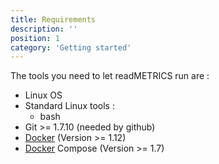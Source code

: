```yaml
---
title: Requirements
description: ''
position: 1
category: 'Getting started'
---
```


The tools you need to let readMETRICS run are :
- Linux OS
- Standard Linux tools :
  - bash
- Git >= 1.7.10 (needed by github)
- [Docker](https://docs.docker.com/engine/install/) (Version >= 1.12)
- [Docker](https://docs.docker.com/compose/install/) Compose (Version >= 1.7)